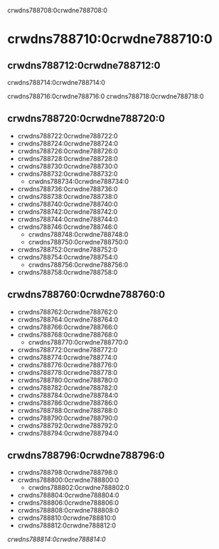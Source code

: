 crwdns788708:0crwdne788708:0
# crwdns788710:0crwdne788710:0

## crwdns788712:0crwdne788712:0

crwdns788714:0crwdne788714:0

crwdns788716:0crwdne788716:0 crwdns788718:0crwdne788718:0

## crwdns788720:0crwdne788720:0

- crwdns788722:0crwdne788722:0
- crwdns788724:0crwdne788724:0
- crwdns788726:0crwdne788726:0
- crwdns788728:0crwdne788728:0
- crwdns788730:0crwdne788730:0
- crwdns788732:0crwdne788732:0
  - crwdns788734:0crwdne788734:0
- crwdns788736:0crwdne788736:0
- crwdns788738:0crwdne788738:0
- crwdns788740:0crwdne788740:0
- crwdns788742:0crwdne788742:0
- crwdns788744:0crwdne788744:0
- crwdns788746:0crwdne788746:0
  - crwdns788748:0crwdne788748:0
  - crwdns788750:0crwdne788750:0
- crwdns788752:0crwdne788752:0
- crwdns788754:0crwdne788754:0
  - crwdns788756:0crwdne788756:0
- crwdns788758:0crwdne788758:0

## crwdns788760:0crwdne788760:0

- crwdns788762:0crwdne788762:0
- crwdns788764:0crwdne788764:0
- crwdns788766:0crwdne788766:0
- crwdns788768:0crwdne788768:0
  - crwdns788770:0crwdne788770:0
- crwdns788772:0crwdne788772:0
- crwdns788774:0crwdne788774:0
- crwdns788776:0crwdne788776:0
- crwdns788778:0crwdne788778:0
- crwdns788780:0crwdne788780:0
- crwdns788782:0crwdne788782:0
- crwdns788784:0crwdne788784:0
- crwdns788786:0crwdne788786:0
- crwdns788788:0crwdne788788:0
- crwdns788790:0crwdne788790:0
- crwdns788792:0crwdne788792:0
- crwdns788794:0crwdne788794:0

## crwdns788796:0crwdne788796:0

- crwdns788798:0crwdne788798:0
- crwdns788800:0crwdne788800:0
  - crwdns788802:0crwdne788802:0
- crwdns788804:0crwdne788804:0
- crwdns788806:0crwdne788806:0
- crwdns788808:0crwdne788808:0
- crwdns788810:0crwdne788810:0
- crwdns788812:0crwdne788812:0

*crwdns788814:0crwdne788814:0*
